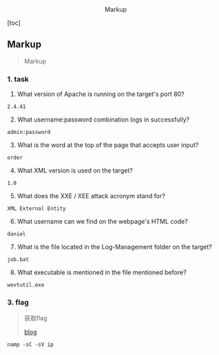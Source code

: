 <center>Markup</center>





[toc]







## Markup

> Markup





### 1. task

1. What version of Apache is running on the target's port 80?

```shell
2.4.41
```

2. What username:password combination logs in successfully?

```shell
admin:password
```

3. What is the word at the top of the page that accepts user input?

```shell
order
```

4. What XML version is used on the target?

```shell
1.0
```

5. What does the XXE / XEE attack acronym stand for?

```shell
XML External Entity
```

6. What username can we find on the webpage's HTML code?

```shell
daniel
```

7. What is the file located in the Log-Management folder on the target?

```shell
job.bat
```

8. What executable is mentioned in the file mentioned before?

```shell
wevtutil.exe
```









### 3. flag

> 获取flag
>
> [blog](https://blog.csdn.net/sycamorelg/article/details/134317519)

```shell
namp -sC -sV ip
```

